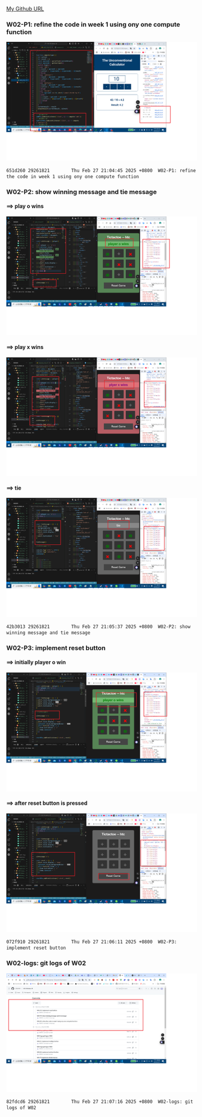 [My Github URL](https://github.com/29261821/1132-1N-demo-10)

### W02-P1: refine the code in week 1 using ony one compute function

![](W02-p1.png)

```
651d260 29261821        Thu Feb 27 21:04:45 2025 +0800  W02-P1: refine the code in week 1 using ony one compute function
```

### W02-P2: show winning message and tie message

#### ==> play o wins

![](w02-p2-1.png)

#### ==> play x wins

![](w02-p2-2.png)

#### ==> tie

![](w02-p2-3.png)

```
42b3013 29261821        Thu Feb 27 21:05:37 2025 +0800  W02-P2: show winning message and tie message
```

### W02-P3: implement reset button

#### ==> initially player o win

![](w02-p3-1.png)

#### ==> after reset button is pressed

![](w02-p3-2.png)

```
072f910 29261821        Thu Feb 27 21:06:11 2025 +0800  W02-P3: implement reset button
```

### W02-logs: git logs of W02

![](W02-logs.png)

```
82fdcd6 29261821        Thu Feb 27 21:07:16 2025 +0800  W02-logs: git logs of W02
```
